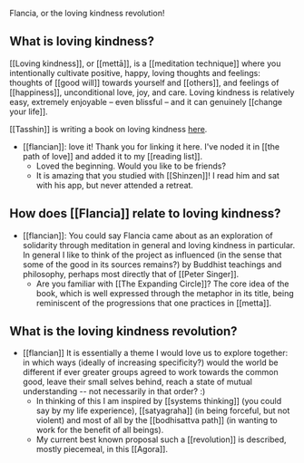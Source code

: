 Flancia, or the loving kindness revolution!

## What is loving kindness?
[[Loving kindness]], or [[mettā]], is a [[meditation technique]] where you intentionally cultivate positive, happy, loving thoughts and feelings: thoughts of [[good will]] towards yourself and [[others]], and feelings of [[happiness]], unconditional love, joy, and care. Loving kindness is relatively easy, extremely enjoyable – even blissful – and it can genuinely [[change your life]].

[[Tasshin]] is writing a book on loving kindness [here](https://tasshin.com/metta-book).

- [[flancian]]: love it! Thank you for linking it here. I've noded it in [[the path of love]] and added it to my [[reading list]].
    - Loved the beginning. Would you like to be friends?
    - It is amazing that you studied with [[Shinzen]]! I read him and sat with his app, but never attended a retreat.

## How does [[Flancia]] relate to loving kindness?

- [[flancian]]: You could say Flancia came about as an exploration of solidarity through meditation in general and loving kindness in particular. In general I like to think of the project as influenced (in the sense that some of the good in its sources remains?) by Buddhist teachings and philosophy, perhaps most directly that of [[Peter Singer]].
    - Are you familiar with [[The Expanding Circle]]? The core idea of the book, which is well expressed through the metaphor in its title, being reminiscent of the progressions that one practices in [[metta]].

## What is the loving kindness revolution?

- [[flancian]] It is essentially a theme I would love us to explore together: in which ways (ideally of increasing specificity?) would the world be different if ever greater groups agreed to work towards the common good, leave their small selves behind, reach a state of mutual understanding -- not necessarily in that order? :)
    - In thinking of this I am inspired by [[systems thinking]] (you could say by my life experience), [[satyagraha]] (in being forceful, but not violent) and most of all by the [[bodhisattva path]] (in wanting to work for the benefit of all beings).
    - My current best known proposal such a [[revolution]] is described, mostly piecemeal, in this [[Agora]].